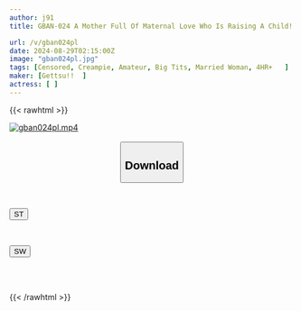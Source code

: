 ```yaml
---
author: j91
title: GBAN-024 A Mother Full Of Maternal Love Who Is Raising A Child! "Would You Like To Give The Warmth Of A Woman To A Virgin Who Is Suffering From His Fear Of Women?" The Wife Is Very Excited By The Virgin's Cock That Is Fully Erected During The First Ever Panty Rub!! An Unexpected Joint Deflowering Special!

url: /v/gban024pl
date: 2024-08-29T02:15:00Z
image: "gban024pl.jpg"
tags: [Censored, Creampie, Amateur, Big Tits, Married Woman, 4HR+	]
maker: [Gettsu!!  ]
actress: [ ]
---
```



{{< rawhtml >}}

<div class="video" data-videoid="9WAwlqwGBpHO8L">
    <a href="javascript:;">
        <img src="/v/gban024pl/gban024pl.jpg" width="WIDTH" height="HEIGHT" alt="gban024pl.mp4" loading="lazy">
    </a>
</div>

<script type="text/javascript" src="https://j91.asia/asset/on-demand-st.js"></script>

<br>
  <link rel="stylesheet" href="https://j91.asia/asset/bs5.css">
  
  <center>
  <button class="btn btn-primary" type="button" data-bs-toggle="collapse" data-bs-target=".multi-collapse" aria-expanded="false" aria-controls="multiCollapseExample1 multiCollapseExample2"><h2>Download</h2></button></center>
</p>
<div class="row">
  <div class="col">
    <div class="collapse multi-collapse" id="multiCollapseExample1">
      <div class="card card-body">
	      	      <br>
<div class="buttons">  
<p><a href="/v/gban024pl/st.html" target="_blank"><button class="btn-hover color-3"><i class="fa fa-download"></i> ST</button></a></p></div>
    </div>
  </div>
</div>
  <div class="col">
    <div class="collapse multi-collapse" id="multiCollapseExample2">
      <div class="card card-body">
	      <br>
<div class="buttons">
<p><a href="/v/gban024pl/sw.html" target="_blank"><button class="btn-hover color-2"><i class="fa fa-download"></i> SW</button></a></p></div>
<br><br>
      </div>
    </div>
  </div>
</div>

{{< /rawhtml >}}